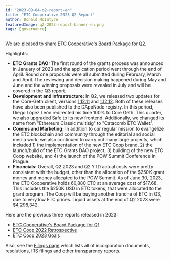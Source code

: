 ```yaml
---
id: "2023-09-04-q2-report-en"
title: "ETC Cooperative 2023 Q2 Report"
author: Donald McIntyre
featuredImage: q2-2023-report-banner-en.png
tags: [governance]
---
```


We are pleased to share [ETC Cooperative's Board Package for Q2](https://etccooperative.org/etc-cooperative-q2-2023-en.pdf).

Highlights:

 - **ETC Grants DAO:** The first round of the grants process was announced in January of 2023 and the application period went through the end of April. Round one proposals were all submitted during February, March and April. The reviewing and decision making happened during May and June and the winning proposals were revealed in July and will be covered in the Q3 report.
 - **Development and Infrastructure:** In Q2, we released two updates for the Core-Geth client, versions [1.12.11](https://github.com/etclabscore/core-geth/releases/tag/v1.12.11) and [1.12.12](https://github.com/etclabscore/core-geth/releases/tag/v1.12.12). Both of these releases have also been published to the DAppNode registry. In this period, Diego López León redirected his time 100% to Core Geth. This quarter, we also upgraded Safe to its new frontend. Additionally, we changed its name from "Ethereum Classic multisig" to "Catacomb ETC Wallet".
 - **Comms and Marketing:** In addition to our regular mission to evangelize the ETC blockchain and community through the editorial and social media work, we also continued to carry out many large projects, which included 1) the implementation of the new ETC Coop brand, 2) the launch/build of the ETC Grants DAO project, 3) building of the new ETC Coop website, and 4) the launch of the POW Summit Conference in Prague.
 - **Financials:**  Overall, Q2 2023 and Q2 YTD actual costs were pretty consistent with the budget, other than the allocation of the $250K grant money and money allocated to the POW Summit. As of June 30, 2023, the ETC Cooperative holds 60,880 ETC at an average cost of $17.68. This includes the $250K USD in ETC tokens, that were allocated to the grant program. The Coop will be buying another tranche of ETC in Q3, due to very low ETC prices. Liquid assets at the end of Q2 2023 were $4,298,342. 

Here are the previous three reports released in 2023:

- [ETC Cooperative's Board Package for Q1](https://etccooperative.org/posts/2023-06-30-q1-report-en)
- [ETC Coop 2022 Retrospective](./2023-05-18-the-etc-cooperative-2022-retrospective-report-en)
- [ETC Coop 2023 Goals](./2023-05-19-the-etc-cooperative-goals-budget-and-AGM-reports-2023-en)


Also, see the [Filings page](/filings) which lists all of incorporation documents, resolutions, IRS filings and other transparency reports.
